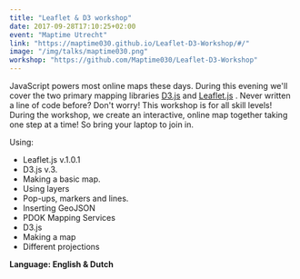 ```yaml
---
title: "Leaflet & D3 workshop"
date: 2017-09-28T17:10:25+02:00
event: "Maptime Utrecht"
link: "https://maptime030.github.io/Leaflet-D3-Workshop/#/"
image: "/img/talks/maptime030.png"
workshop: "https://github.com/Maptime030/Leaflet-D3-Workshop"
---
```

JavaScript powers most online maps these days. During this evening we'll cover the two primary mapping libraries [D3.js](https://d3js.org/) and [Leaflet.js](http://leafletjs.com/) .
Never written a line of code before? Don't worry! This workshop is for all skill levels!
During the workshop, we create an interactive, online map together taking one step at a time! So bring your laptop to join in.

<!--more-->
Using:
* Leaflet.js v.1.0.1
* D3.js v.3.
* Making a basic map.
* Using layers
* Pop-ups, markers and lines.
* Inserting GeoJSON
* PDOK Mapping Services
* D3.js
* Making a map
* Different projections

**Language: English & Dutch**
